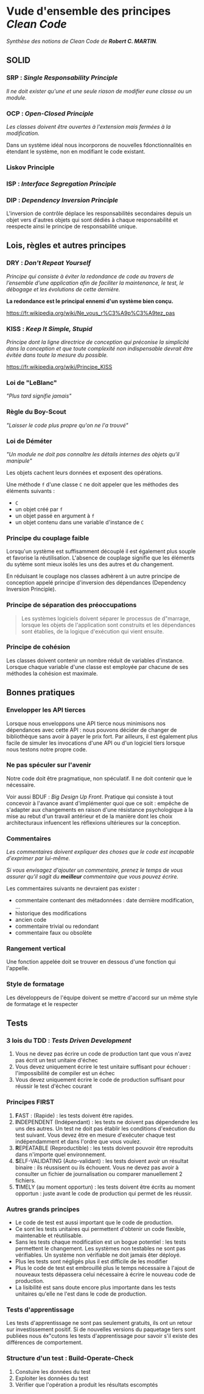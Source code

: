 # Vude d'ensemble des principes _Clean Code_

_Synthèse des notions de Clean Code de **Robert C. MARTIN**._

## SOLID

### SRP : _Single Responsability Principle_

_Il ne doit exister qu'une et une seule riason de modifier eune classe ou un module._

### OCP : _Open-Closed Principle_

_Les classes doivent être ouvertes à l'extension mais fermées à la modification._

Dans un système idéal nous incorporons de nouvelles fdonctionnalités en étendant le système, non en modifiant le code existant.

### Liskov Principle

### ISP : _Interface Segregation Principle_

### DIP : _Dependency Inversion Principle_

L'inversion de contrôle déplace les responsabilités secondaires depuis un objet vers d'autres objets qui sont dédiés à chaque responsabilité et reespecte ainsi le principe de responsabilité unique.

## Lois, règles et autres principes

### DRY : _Don't Repeat Yourself_

_Principe qui consiste à éviter la redondance de code au travers de l’ensemble d’une application afin de faciliter la maintenance, le test, le débogage et les évolutions de cette dernière._

**La redondance est le principal ennemi d'un système bien conçu.**

<https://fr.wikipedia.org/wiki/Ne_vous_r%C3%A9p%C3%A9tez_pas>

### KISS : _Keep It Simple, Stupid_

_Principe dont la ligne directrice de conception qui préconise la simplicité dans la conception et que toute complexité non indispensable devrait être évitée dans toute la mesure du possible._

<https://fr.wikipedia.org/wiki/Principe_KISS>

### Loi de "LeBlanc" 

_"Plus tard signifie jamais"_

### Règle du Boy-Scout

_"Laisser le code plus propre qu'on ne l'a trouvé"_

### Loi de Déméter

_"Un module ne doit pas connaître les détails internes des objets qu'il manipule"_

Les objets cachent leurs données et exposent des opérations.

Une méthode `f` d'une classe `C` ne doit appeler que les méthodes des éléments suivants : 

* `C`
* un objet créé par `f`
* un objet passé en argument à `f`
* un objet contenu dans une variable d'instance de `C`

### Principe du couplage faible

Lorsqu'un système est suffisamment découplé il est également plus souple et favorise la réutilisation. L'absence de couplage signifie que les éléments du sytème sont mieux isolés les uns des autres et du changement.

En réduisant le couplage nos classes adhèrent à un autre principe de conception appelé principe d'inversion des dépendances (Dependency Inversion Principle).

### Principe de séparation des préoccupations

> Les systèmes logiciels doivent séparer le processus de d"marrage, lorsque les objets de l'application sont construits et les dépendances sont établies, de la logique d'exécution qui vient ensuite.

### Principe de cohésion

Les classes doivent contenir un nombre réduit de variables d'instance. Lorsque chaque variable d'une classe est employée par chacune de ses méthodes la cohésion est maximale.

## Bonnes pratiques

### Envelopper les API tierces

Lorsque nous enveloppons une API tierce nous minimisons nos dépendances avec cette API : nous pouvons décider de changer de bibliothèque sans avoir à payer le prix fort. Par ailleurs, il est également plus facile de simuler les invocations d'une API ou d'un logiciel tiers lorsque nous testons notre propre code.

### Ne pas spéculer sur l'avenir

Notre code doit être pragmatique, non spéculatif. Il ne doit contenir que le nécessaire.

Voir aussi BDUF : _Big Design Up Front_. Pratique qui consiste à tout concevoir à l'avance avant d'implémenter quoi que ce soit : empêche de s'adapter aux changements en raison d'une résistance psychologique à la mise au rebut d'un travail antérieur et de la manière dont les choix architecturaux infuencent les réflexions ultérieures sur la conception.

### Commentaires

_Les commentaires doivent expliquer des choses que le code est incapable d'exprimer par lui-même._

_Si vous envisagez d'ajouter un commentaire, prenez le temps de vous assurer qu'il sagit du **meilleur** commentaire que vous pouvez écrire._

Les commentaires suivants ne devraient pas exister :

* commentaire contenant des métadonnées : date dernière modification, ...
* historique des modifications
* ancien code
* commentaire trivial ou redondant
* commentaire faux ou obsolète

### Rangement vertical

Une fonction appelée doit se trouver en dessous d'une fonction qui l'appelle.

### Style de formatage

Les développeurs de l'équipe doivent se mettre d'accord sur un même style de formatage et le respecter

## Tests

### 3 lois du TDD : _Tests Driven Development_

1. Vous ne devez pas écrire un code de production tant que vous n'avez pas écrit un test unitaire d'échec
1. Vous devez uniquement écrire le test unitaire suffisant pour échouer : l'impossibilité de compiler est un échec
1. Vous devez uniquement écrire le code de production suffisant pour réussir le test d'échec courant

### Principes FIRST

1. **F**AST : (Rapide) : les tests doivent être rapides.
1. **I**NDEPENDENT (Indépendant) : les tests ne doivent pas dépendendre les uns des autres. Un test ne doit pas établir les conditions d'exécution du test suivant. Vous devez être en mesure d'exécuter chaque test indépendamment et dans l'ordre que vous voulez.
1. **R**EPEATABLE (Reproductible) : les tests doivent pouvoir être reproduits dans n'importe quel environnement.
1. **S**ELF-VALIDATING (Auto-validant) : les tests doivent avoir un résultat binaire : ils réussisent ou ils échouent. Vous ne devez pas avoir à consulter un fichier de journalisation ou comparer manuellement 2 fichiers.
1. **T**IMELY (au moment opportun) : les tests doivent être écrits au moment opportun : juste avant le code de production qui permet de les réussir.

### Autres grands principes

* Le code de test est aussi important que le code de production.
* Ce sont les tests unitaires qui permettent d'obtenir un code flexible, maintenable et réutilisable.
* Sans les tests chaque modification est un bogue potentiel : les tests permettent le changement. Les systèmes non testables ne sont pas vérifiables. Un système non vérifiable ne doit jamais êter déployé.
* Plus les tests sont négligés plus il est difficile de les modifier
* Plus le code de test est embrouillé plus le temps nécessaire à l'ajout de nouveaux tests dépassera celui nécessaire à écrire le nouveau code de production.
* La lisibilité est sans doute encore plus importante dans les tests unitaires qu'elle ne l'est dans le code de production.

### Tests d'apprentissage

Les tests d'apprentissage ne sont pas seulement gratuits, ils ont un retour sur investissement positif. Si de nouvelles versions du paquetage tiers sont publiées nous éx"cutons les tests d'apprentissage pour savoir s'il existe des différences de comportement.

### Structure d'un test : Build-Operate-Check

1. Constuire les données du test
1. Exploiter les données du test
1. Vérifier que l'opération a produit les résultats escomptés
